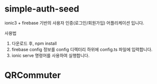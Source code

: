 # simple-auth-seed

ionic3 + firebase 기반의 사용자 인증(로그인/회원가입) 어플리케이션 입니다.

사용법
1. 다운로드 후, npm install
2. firebase config 정보를 config 디렉터리 하위에 config.ts 파일에 입력합니다.
3. ionic serve 명령어를 사용하여 실행합니다.
# QRCommuter

